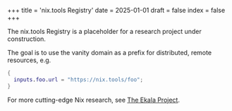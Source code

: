 +++
title = 'nix.tools Registry'
date = 2025-01-01
draft = false
index = false
+++

The nix.tools Registry is a placeholder for a research project under construction.

The goal is to use the vanity domain as a prefix for distributed, remote resources, e.g.

```nix
{
  inputs.foo.url = "https://nix.tools/foo";
}
```

For more cutting-edge Nix research, see [The Ekala Project][ekala].

[ekala]: https://github.com/ekala-project